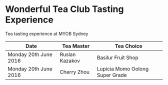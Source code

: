 # Wonderful Tea Club Tasting Experience
Tea tasting experience at MYOB Sydney

| Date                  | Tea Master        | Tea Choice                                    |
|-----------------------|-------------------|-----------------------------------------------|
| Monday 20th June 2016 | Ruslan Kazakov    | Basilur Fruit Shop                            |
| Monday 20th June 2016 | Cherry Zhou       | Lupicia Momo Oolong Super Grade               |
